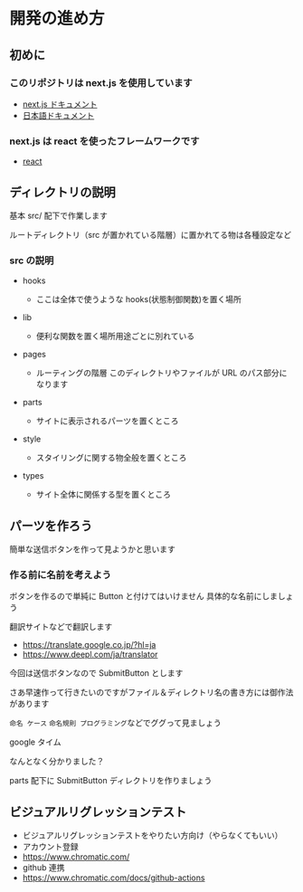 # 開発の進め方

## 初めに

### このリポジトリは next.js を使用しています

- [next.js ドキュメント](https://nextjs.org)
- [日本語ドキュメント](https://nextjs-ja-translation-docs.vercel.app)

### next.js は react を使ったフレームワークです

- [react](https://ja.reactjs.org/)

## ディレクトリの説明

基本 src/ 配下で作業します

ルートディレクトリ（src が置かれている階層）に置かれてる物は各種設定など

### src の説明

- hooks
  - ここは全体で使うような hooks(状態制御関数)を置く場所
- lib
  - 便利な関数を置く場所用途ごとに別れている
- pages
  - ルーティングの階層 このディレクトリやファイルが URL のパス部分になります
- parts
  - サイトに表示されるパーツを置くところ
- style
  - スタイリングに関する物全般を置くところ
- types

  - サイト全体に関係する型を置くところ

## パーツを作ろう

簡単な送信ボタンを作って見ようかと思います

### 作る前に名前を考えよう

ボタンを作るので単純に Button と付けてはいけません 具体的な名前にしましょう

翻訳サイトなどで翻訳します

- https://translate.google.co.jp/?hl=ja
- https://www.deepl.com/ja/translator

今回は送信ボタンなので SubmitButton とします

さあ早速作って行きたいのですがファイル＆ディレクトリ名の書き方には御作法があります

`命名 ケース` `命名規則 プログラミング`などでググって見ましょう

google タイム

なんとなく分かりました？






parts 配下に SubmitButton ディレクトリを作りましょう

## ビジュアルリグレッションテスト

- ビジュアルリグレッションテストをやりたい方向け（やらなくてもいい）
- アカウント登録
- https://www.chromatic.com/
- github 連携
- https://www.chromatic.com/docs/github-actions
